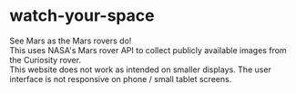 # watch-your-space
See Mars as the Mars rovers do!   
This uses NASA's Mars rover API to collect publicly available images from the Curiosity rover.  
This website does not work as intended on smaller displays. The user interface is not responsive on phone / small tablet screens.  
